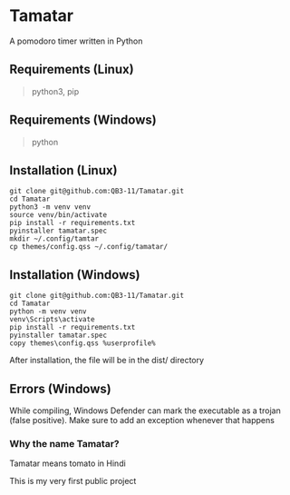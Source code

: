 # Tamatar

A pomodoro timer written in Python

## Requirements (Linux)
> python3, pip

## Requirements (Windows)
> python

## Installation (Linux)
```
git clone git@github.com:QB3-11/Tamatar.git
cd Tamatar
python3 -m venv venv
source venv/bin/activate
pip install -r requirements.txt
pyinstaller tamatar.spec
mkdir ~/.config/tamtar 
cp themes/config.qss ~/.config/tamatar/
```

## Installation (Windows)
```
git clone git@github.com:QB3-11/Tamatar.git
cd Tamatar
python -m venv venv
venv\Scripts\activate
pip install -r requirements.txt
pyinstaller tamatar.spec
copy themes\config.qss %userprofile%
```

After installation, the file will be in the dist/ directory

## Errors (Windows)
While compiling, Windows Defender can mark the executable as a trojan (false positive).
Make sure to add an exception whenever that happens

### Why the name Tamatar?

Tamatar means tomato in Hindi

This is my very first public project
